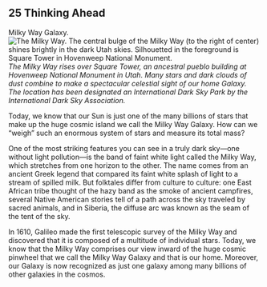 ##  25 Thinking Ahead 

Milky Way Galaxy. ![The Milky Way. The central bulge of the Milky Way \(to the right of center\) shines brightly in the dark Utah skies. Silhouetted in the foreground is Square Tower in Hovenweep National Monument.][1] _The Milky Way rises over Square Tower, an ancestral pueblo building at Hovenweep National Monument in Utah. Many stars and dark clouds of dust combine to make a spectacular celestial sight of our home Galaxy. The location has been designated an International Dark Sky Park by the International Dark Sky Association._

Today, we know that our Sun is just one of the many billions of stars that make up the huge cosmic island we call the Milky Way Galaxy. How can we “weigh” such an enormous system of stars and measure its total mass?

One of the most striking features you can see in a truly dark sky—one without light pollution—is the band of faint white light called the Milky Way, which stretches from one horizon to the other. The name comes from an ancient Greek legend that compared its faint white splash of light to a stream of spilled milk. But folktales differ from culture to culture: one East African tribe thought of the hazy band as the smoke of ancient campfires, several Native American stories tell of a path across the sky traveled by sacred animals, and in Siberia, the diffuse arc was known as the seam of the tent of the sky.

In 1610, Galileo made the first telescopic survey of the Milky Way and discovered that it is composed of a multitude of individual stars. Today, we know that the Milky Way comprises our view inward of the huge cosmic pinwheel that we call the Milky Way Galaxy and that is our home. Moreover, our Galaxy is now recognized as just one galaxy among many billions of other galaxies in the cosmos.

   [1]: https://cnx.org/resources/6f33f21d7673b48cb4b0f01323f5b253b18163ed/OSC_Astro_25_00_MWGalaxy.jpg

